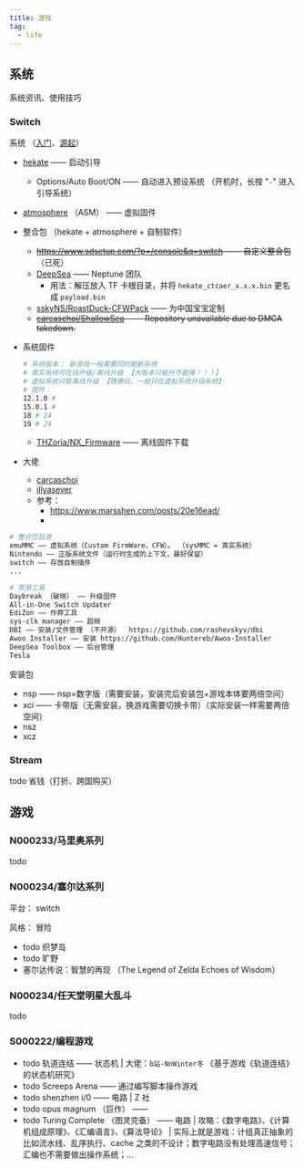 ```yaml
---
title: 游戏
tag:
  - life
---
```


## 系统

系统资讯、使用技巧

### Switch

系统 （[入门](https://switch.hacks.guide/)、[源起](https://switch.hacks.guide/)）

- [hekate](https://github.com/CTCaer/hekate) —— 启动引导
  - Options/Auto Boot/ON —— 自动进入预设系统 （开机时，长按 "`-`" 进入引导系统）
- [atmosphere](https://github.com/Atmosphere-NX/Atmosphere) （ASM） —— 虚拟固件

- 整合包 （hekate + atmosphere + 自制软件）

  - ~~https://www.sdsetup.com/?p=/console&q=switch —— 自定义整合包~~ （已死）
  - [DeepSea](https://github.com/Team-Neptune/DeepSea) —— Neptune 团队
    - 用法：解压放入 TF 卡根目录，并将 `hekate_ctcaer_x.x.x.bin` 更名成 `payload.bin`
  - [sskyNS/RoastDuck-CFWPack](https://github.com/sskyNS/RoastDuck-CFWPack) —— 为中国宝宝定制
  - ~~[carcaschoi/ShallowSea](https://github.com/xingshijie/ShallowSea) —— Repository unavailable due to DMCA takedown.~~

- 系统固件

  ```bash
  # 系统版本： 新游戏一般需要同时期新系统
  # 真实系统可在线升级/离线升级 【大版本只能升不能降！！！】
  # 虚拟系统只能离线升级 【随便玩，一般只在虚拟系统升级系统】
  # 固件：
  12.1.0 #
  15.0.1 #
  18 # 24
  19 # 24
  ```

  - [THZoria/NX_Firmware](https://github.com/THZoria/NX_Firmware) —— 离线固件下载

- 大佬
  - [carcaschoi](https://www.youtube.com/@carcaschoi)
  - [illyasever](https://space.bilibili.com/36010)
  - 参考：
    - <https://www.marsshen.com/posts/20e16ead/>
    - <RepoLink path="/archive/RDPv8.8.1烤鸭包使用教程.pptx" />

```bash
# 整合包目录
emuMMC —— 虚拟系统（Custom FirmWare，CFW）。 （sysMMC = 真实系统）
Nintendo —— 正版系统文件（运行时生成的上下文，最好保留）
switch —— 存放自制插件
...
```

```bash
# 常用工具
Daybreak （破晓） —— 升级固件
All-in-One Switch Updater
EdiZon —— 作弊工具
sys-clk manager —— 超频
DBI —— 安装/文件管理 （不开源）  https://github.com/rashevskyv/dbi
Awoo Installer —— 安装 https://github.com/Huntereb/Awoo-Installer
DeepSea Toolbox —— 后台管理
Tesla
```

安装包

- nsp —— nsp=数字版（需要安装，安装完后安装包+游戏本体要两倍空间）
- xci —— 卡带版（无需安装，换游戏需要切换卡带）（实际安装一样需要两倍空间）
- nsz
- xcz

### Stream

todo 省钱（打折、跨国购买）

## 游戏

### N000233/马里奥系列

todo

### N000234/塞尔达系列

平台： switch

风格： 冒险

- todo 织梦岛
- todo 旷野
- 塞尔达传说：智慧的再现 （The Legend of Zelda Echoes of Wisdom）

### N000234/任天堂明星大乱斗

todo

### S000222/编程游戏

- todo 轨道连结 —— 状态机 | 大佬：`b站-NnWinter冬` 《基于游戏《轨道连结》的状态机研究》
- todo Screeps Arena —— 通过编写脚本操作游戏
- todo shenzhen i/0 —— 电路 | Z 社
- todo opus magnum （巨作） ——
- todo Turing Complete （图灵完备） —— 电路 | 攻略：《数字电路》、《计算机组成原理》、《汇编语言》、《算法导论》 | 实际上就是游戏：计组真正抽象的比如流水线、乱序执行、cache 之类的不设计；数字电路没有处理高速信号；汇编也不需要做出操作系统；...
